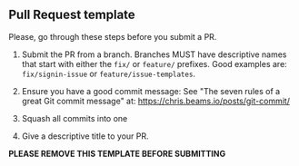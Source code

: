 ## Pull Request template
Please, go through these steps before you submit a PR.
1. Submit the PR from a branch. Branches MUST have descriptive names that start with either the `fix/` or `feature/` prefixes. Good examples are: `fix/signin-issue` or `feature/issue-templates`.

2. Ensure you have a good commit message: See "The seven rules of a great Git commit message" at: https://chris.beams.io/posts/git-commit/

3. Squash all commits into one

4. Give a descriptive title to your PR.

**PLEASE REMOVE THIS TEMPLATE BEFORE SUBMITTING**